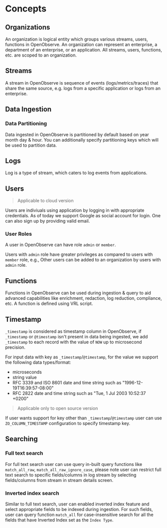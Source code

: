 # Concepts

## Organizations

An organization is logical entity which groups various streams, users, functions in OpenObserve. An organization can represent an enterprise, a department of an enterprise, or an application. All streams, users, functions, etc. are scoped to an organization.

## Streams

A stream in OpenObserve is sequence of events (logs/metrics/traces) that share the same source, e.g. logs from a specific application or logs from an enterprise.

## Data Ingestion

### Data Partitioning

Data ingested in OpenObserve is partitioned by default based on year month day & hour. You can additionally specify partitioning keys which will be used to partition data.

## Logs

Log is a type of stream, which caters to log events from applications.

## Users

> Applicable to cloud version

Users are indiviuals using application by logging in with appropriate credentials. As of today we support Google as social account for login. One can also sign up by providing valid email.

### User Roles

A user in OpenObserve can have role `admin` or `member`.

Users with `admin` role have greater privileges as compared to users with `member` role, e.g., Other users can be added to an organization by users with `admin` role.

## Functions

Functions in OpenObserve can be used during ingestion & query to aid advanced capabilities like enrichment, redaction, log reduction, compliance, etc. A function is defined using VRL script.

## Timestamp

`_timestamp` is considered as timestamp column in OpenObserve, if `_timestamp` or `@timestamp` isn't present in data being ingested, we add `_timestamp` to each record with the value of `NOW` up to microsecond precision.

For input data with key as `_timestamp`/`@timestamp`, for the value we support the following data types/format:

- microseconds
- string value
- RFC 3339 and ISO 8601 date and time string such as "1996-12-19T16:39:57-08:00"
- RFC 2822 date and time string such as "Tue, 1 Jul 2003 10:52:37 +0200"

> Applicable only to open source version

If user wants support for key other than `_timestamp`/`@timestamp` user can use `ZO_COLUMN_TIMESTAMP` configuration to specify timestamp key.

## Searching

### Full text search

For full text search user can use query in-built query functions like `match_all_raw`, `match_all_raw_ignore_case`, please note user can restrict full text search to specific fields/columns in log stream by selecting fields/columns from stream in stream details screen.

### Inverted index search

Similar to full text search, user can enabled inverted index feature and select appropriate fields to be indexed during ingestion. For such fields, user can query function `match_all` for case-insensitive search for all the fields that have Inverted Index set as the `Index Type`.
